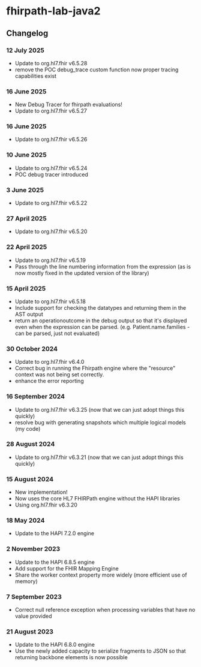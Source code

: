 # fhirpath-lab-java2

## Changelog

### 12 July 2025
* Update to org.hl7.fhir v6.5.28
* remove the POC debug_trace custom function now proper tracing capabilities exist

### 16 June 2025
* New Debug Tracer for fhirpath evaluations!
* Update to org.hl7.fhir v6.5.27

### 16 June 2025
* Update to org.hl7.fhir v6.5.26

### 10 June 2025
* Update to org.hl7.fhir v6.5.24
* POC debug tracer introduced

### 3 June 2025
* Update to org.hl7.fhir v6.5.22

### 27 April 2025
* Update to org.hl7.fhir v6.5.20

### 22 April 2025
* Update to org.hl7.fhir v6.5.19
* Pass through the line numbering information from the expression (as is now mostly fixed in the updated version of the library)

### 15 April 2025
* Update to org.hl7.fhir v6.5.18
* Include support for checking the datatypes and returning them in the AST output
* return an operationoutcome in the debug output so that it's displayed even when the expression can be parsed.
   (e.g. Patient.name.families - can be parsed, just not evaluated)

### 30 October 2024
* Update to org.hl7.fhir v6.4.0
* Correct bug in running the Fhirpath engine where the "resource" context was not being set correctly.
* enhance the error reporting

### 16 September 2024
* Update to org.hl7.fhir v6.3.25 (now that we can just adopt things this quickly)
* resolve bug with generating snapshots which multiple logical models (my code)

### 28 August 2024
* Update to org.hl7.fhir v6.3.21 (now that we can just adopt things this quickly)

### 15 August 2024
* New implementation! 
* Now uses the core HL7 FHIRPath engine without the HAPI libraries
* Using org.hl7.fhir v6.3.20

### 18 May 2024
* Update to the HAPI 7.2.0 engine

### 2 November 2023
* Update to the HAPI 6.8.5 engine
* Add support for the FHIR Mapping Engine
* Share the worker context property more widely (more efficient use of memory)

### 7 September 2023
* Correct null reference exception when processing variables that have no value provided

### 21 August 2023
* Update to the HAPI 6.8.0 engine
* Use the newly added capacity to serialize fragments to JSON so that returning backbone elements is now possible
